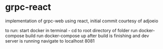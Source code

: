 # grpc-react
implementation of grpc-web using react, initial commit courtesy of adjoeio

to run: 
start docker
in terminal - 
cd to root directory of folder
run docker-compose build
run docker-compose up
after build is finishing and dev server is running navigate to localhost 8081
